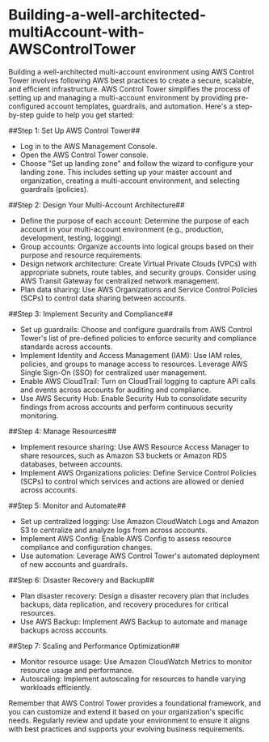# Building-a-well-architected-multiAccount-with-AWSControlTower

Building a well-architected multi-account environment using AWS Control Tower involves following AWS best practices to create a secure, scalable, and efficient infrastructure. AWS Control Tower simplifies the process of setting up and managing a multi-account environment by providing pre-configured account templates, guardrails, and automation. Here's a step-by-step guide to help you get started:

##Step 1: Set Up AWS Control Tower##

- Log in to the AWS Management Console.
- Open the AWS Control Tower console.
- Choose "Set up landing zone" and follow the wizard to configure your landing zone. This includes setting up your master account and organization, creating a multi-account environment, and selecting guardrails (policies).

##Step 2: Design Your Multi-Account Architecture##

- Define the purpose of each account: Determine the purpose of each account in your multi-account environment (e.g., production, development, testing, logging).
- Group accounts: Organize accounts into logical groups based on their purpose and resource requirements.
- Design network architecture: Create Virtual Private Clouds (VPCs) with appropriate subnets, route tables, and security groups. Consider using AWS Transit Gateway for centralized network management.
- Plan data sharing: Use AWS Organizations and Service Control Policies (SCPs) to control data sharing between accounts.

##Step 3: Implement Security and Compliance##

- Set up guardrails: Choose and configure guardrails from AWS Control Tower's list of pre-defined policies to enforce security and compliance standards across accounts.
- Implement Identity and Access Management (IAM): Use IAM roles, policies, and groups to manage access to resources. Leverage AWS Single Sign-On (SSO) for centralized user management.
- Enable AWS CloudTrail: Turn on CloudTrail logging to capture API calls and events across accounts for auditing and compliance.
- Use AWS Security Hub: Enable Security Hub to consolidate security findings from across accounts and perform continuous security monitoring.

##Step 4: Manage Resources##

- Implement resource sharing: Use AWS Resource Access Manager to share resources, such as Amazon S3 buckets or Amazon RDS databases, between accounts.
- Implement AWS Organizations policies: Define Service Control Policies (SCPs) to control which services and actions are allowed or denied across accounts.

##Step 5: Monitor and Automate##

- Set up centralized logging: Use Amazon CloudWatch Logs and Amazon S3 to centralize and analyze logs from across accounts.
- Implement AWS Config: Enable AWS Config to assess resource compliance and configuration changes.
- Use automation: Leverage AWS Control Tower's automated deployment of new accounts and guardrails.

##Step 6: Disaster Recovery and Backup##

- Plan disaster recovery: Design a disaster recovery plan that includes backups, data replication, and recovery procedures for critical resources.
- Use AWS Backup: Implement AWS Backup to automate and manage backups across accounts.

##Step 7: Scaling and Performance Optimization##

- Monitor resource usage: Use Amazon CloudWatch Metrics to monitor resource usage and performance.
- Autoscaling: Implement autoscaling for resources to handle varying workloads efficiently.

Remember that AWS Control Tower provides a foundational framework, and you can customize and extend it based on your organization's specific needs. Regularly review and update your environment to ensure it aligns with best practices and supports your evolving business requirements.




